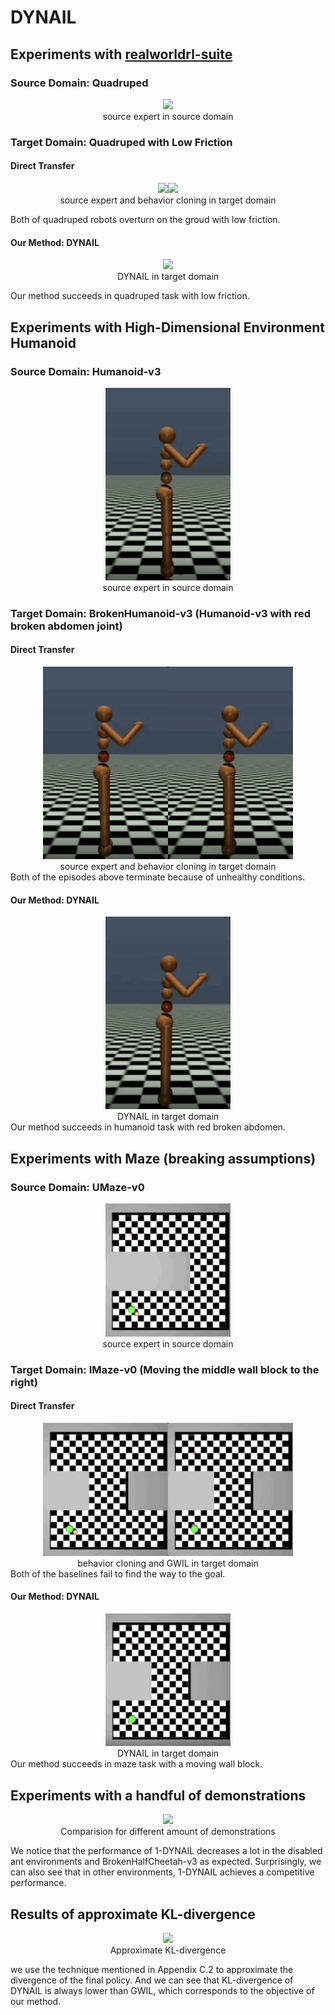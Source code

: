 # DYNAIL

## Experiments with [realworldrl-suite](https://github.com/google-research/realworldrl_suite)

### Source Domain: Quadruped

<div align="center">
    <img src="media/source_expert.gif" width="200"/>
    <br/>
    <font>source expert in source domain</font>
</div>

### Target Domain: Quadruped with Low Friction

#### Direct Transfer
<div align="center">
    <img src="media/source_expert_in_target.gif" width="200"/><img src="media/bc.gif" width="200"/>
    <br/>
    <font>source expert and behavior cloning in target domain</font>
</div>

Both of quadruped robots overturn on the groud with low friction.

#### Our Method: DYNAIL
<div align="center">
    <img src="media/dynail.gif" width="200"/>
    <br/>
    <font>DYNAIL in target domain</font>
</div>

Our method succeeds in quadruped task with low friction.

## Experiments with High-Dimensional Environment Humanoid

### Source Domain: Humanoid-v3

<div align="center">
    <img src="media/hu_exp_sou.gif" width="200"/>
    <br/>
    <font>source expert in source domain</font>
</div>

### Target Domain: BrokenHumanoid-v3 (Humanoid-v3 with red broken abdomen joint)

#### Direct Transfer
<div align="center">
    <img src="media/hu_exp_tar.gif" width="200"/><img src="media/hu_bc.gif" width="200"/>
    <br/>
    <font>source expert and behavior cloning in target domain</font>
</div>
Both of the episodes above terminate because of unhealthy conditions.

#### Our Method: DYNAIL
<div align="center">
    <img src="media/hu_dynail.gif" width="200"/>
    <br/>
    <font>DYNAIL in target domain</font>
</div>
Our method succeeds in humanoid task with red broken abdomen.

## Experiments with Maze (breaking assumptions)

### Source Domain: UMaze-v0

<div align="center">
    <img src="media/maze_source.gif" width="200"/>
    <br/>
    <font>source expert in source domain</font>
</div>


### Target Domain: IMaze-v0 (Moving the middle wall block to the right)

#### Direct Transfer
<div align="center">
    <img src="media/maze_bc.gif" width="200"/><img src="media/maze_gwil.gif" width="200"/>
    <br/>
    <font>behavior cloning and GWIL in target domain</font>
</div>
Both of the baselines fail to find the way to the goal.

#### Our Method: DYNAIL
<div align="center">
    <img src="media/maze_dynail.gif" width="200"/>
    <br/>
    <font>DYNAIL in target domain</font>
</div>
Our method succeeds in maze task with a moving wall block.

## Experiments with a handful of demonstrations

<div align="center">
    <img src="media/Demostrations.pdf" width="200"/>
    <br/>
    <font>Comparision for different amount of demonstrations</font>
</div>

We notice that the performance of 1-DYNAIL decreases a lot in the disabled ant environments and BrokenHalfCheetah-v3 as expected. Surprisingly, we can also see that in other environments, 1-DYNAIL achieves a competitive performance.

## Results of approximate KL-divergence

<div align="center">
    <img src="media/KL-divergence.pdf" width="200"/>
    <br/>
    <font>Approximate KL-divergence</font>
</div>

we use the technique mentioned in Appendix C.2 to approximate the divergence of the final policy. And we can see that KL-divergence of DYNAIL is always lower than GWIL, which corresponds to the objective of our method.



